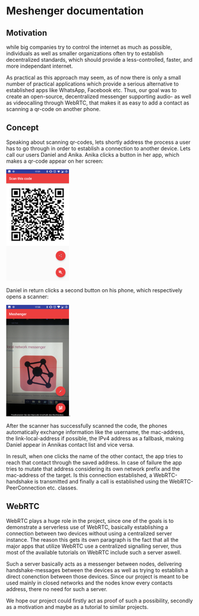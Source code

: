 Meshenger documentation
=============
## Motivation
while big companies try to control the internet as much as possible,
individuals as well as smaller organizations often try to establish decentralized 
standards, which should provide a less-controlled, faster, and more independant internet.

As practical as this approach may seem, as of now there is only a small number of practical applications
which provide a serious alternative to established apps like WhatsApp, Facebook etc.
Thus, our goal was to create an open-source, decentralized messenger supporting audio- as well as videocalling through WebRTC,
that makes it as easy to add a contact as scanning a qr-code on another phone.

## Concept
Speaking about scanning qr-codes, lets shortly address the process a user has to go through
in order to establish a connection to another device.
Lets call our users Daniel and Anika.
Anika clicks a button in her app, which makes a qr-code appear on her screen:

![QR-Code Offer](./qr_offer.png)

Daniel in return clicks a second button on his phone, which respectively opens a scanner:

![QR-Code Scanner](./qr_scanner.png).

After the scanner has successfully scanned the code, the phones automatically exchange information like the username, 
the mac-address, the link-local-address if possible, the IPv4 address as a fallbask, making Daniel appear in Annikas contact list and vice versa.

In result, when one clicks the name of the other contact, the app tries to reach that contact through the saved address.
In case of failure the app tries to mutate that address considering its own network prefix and the mac-address of the target.
Is this connection established, a WebRTC-handshake is transmitted and finally a call is established using the WebRTC-PeerConnection etc. classes.

## WebRTC
WebRTC plays a huge role in the project, since one of the goals is to demonstrate a serverless use of WebRTC, 
basically establishing a connection between two devices without using a centralized server instance.
The reason this gets its own paragraph is the fact that all the major apps that utilize WebRTC use a centralized signalling server,
thus most of the available tutorials on WebRTC include such a server aswell.

Such a server basically acts as a messenger between nodes, delivering handshake-messages between the devices
as well as trying to establish a direct conenction between those devices.
Since our project is meant to be used mainly in closed networks and the nodes know every contacts address, there no need for such a server.

We hope our project could firstly act as proof of such a possibility, secondly as a motivation and maybe as a tutorial to similar projects.
